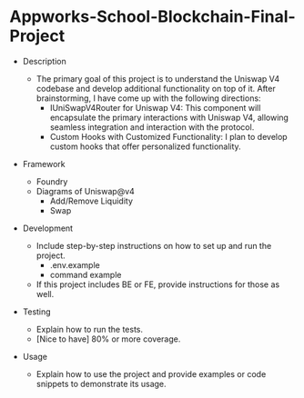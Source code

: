 # Appworks-School-Blockchain-Final-Project
- Description
    - The primary goal of this project is to understand the Uniswap V4 codebase and develop additional functionality on top of it. After brainstorming, I have come up with the following directions:
        - IUniSwapV4Router for Uniswap V4: This component will encapsulate the primary interactions with Uniswap V4, allowing seamless integration and interaction with the protocol.
        - Custom Hooks with Customized Functionality: I plan to develop custom hooks that offer personalized functionality.

- Framework
    - Foundry
    - Diagrams of Uniswap@v4
        - Add/Remove Liquidity
        - Swap

- Development
    - Include step-by-step instructions on how to set up and run the project.
        - .env.example
        - command example
    - If this project includes BE or FE, provide instructions for those as well.

- Testing
    - Explain how to run the tests.
    - [Nice to have] 80% or more coverage.

- Usage
    - Explain how to use the project and provide examples or code snippets to demonstrate its usage.
